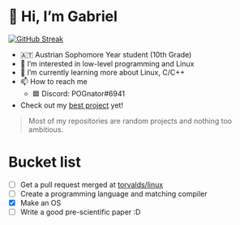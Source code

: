 # 👋 Hi, I’m Gabriel
[![GitHub Streak](https://github-readme-streak-stats.herokuapp.com?user=POGnator&theme=dark&hide_border=true&background=DD272700)](https://git.io/streak-stats)
- :austria: Austrian Sophomore Year student (10th Grade)
- 👀 I’m interested in low-level programming and Linux
- 🌱 I’m currently learning more about Linux, C/C++
- 📫 How to reach me
  - 🟦 Discord: POGnator#6941
- Check out my [best project](https://github.com/POGnator/yaOS) yet!

> Most of my repositories are random projects and nothing too ambitious.

# Bucket list

- [ ] Get a pull request merged at [torvalds/linux](https://github.com/torvalds/linux)
- [ ] Create a programming language and matching compiler
- [x] Make an OS
- [ ] Write a good pre-scientific paper :D 
